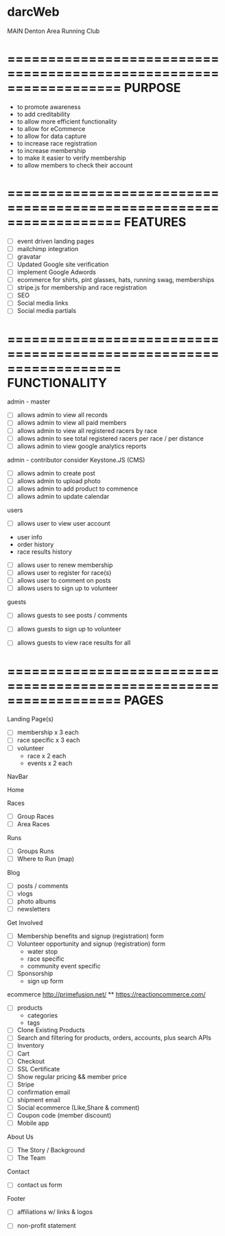 # darcWeb

MAIN
Denton Area Running Club


==================================================================
PURPOSE
==================================================================
- to promote awareness
- to add creditability
- to allow more efficient functionality
- to allow for eCommerce
- to allow for data capture
- to increase race registration
- to increase membership 
- to make it easier to verify membership
- to allow members to check their account


==================================================================
FEATURES
==================================================================

- [ ] event driven landing pages 
- [ ] mailchimp integration
- [ ] gravatar
- [ ] Updated Google site verification
- [ ] implement Google Adwords
- [ ] ecommerce for shirts, pint glasses, hats, running swag, memberships
- [ ] stripe.js for membership and race registration
- [ ] SEO
- [ ] Social media links
- [ ] Social media partials

==================================================================
FUNCTIONALITY
==================================================================

admin - master
- [ ] allows admin to view all records 
- [ ] allows admin to view all paid members
- [ ] allows admin to view all registered racers by race
- [ ] allows admin to see total registered racers per race / per distance
- [ ] allows admin to view google analytics reports

admin - contributor
consider Keystone.JS (CMS)
- [ ] allows admin to create post
- [ ] allows admin to upload photo
- [ ] allows admin to add product to commence
- [ ] allows admin to update calendar 

users
- [ ] allows user to view user account
- user info
- order history
- race results history
- [ ] allows user to renew membership
- [ ] allows user to register for race(s)
- [ ] allows user to comment on posts
- [ ] allows users to sign up to volunteer

guests
- [ ] allows guests to see posts / comments
- [ ] allows guests to sign up to volunteer
- [ ] allows guests to view race results for all


==================================================================
PAGES
==================================================================

Landing Page(s)
- [ ] membership x 3 each
- [ ] race specific x 3 each
- [ ] volunteer
	- race x 2 each
	- events x 2 each

NavBar

Home 

Races
- [ ] Group Races
- [ ] Area Races

Runs
- [ ] Groups Runs
- [ ] Where to Run (map)

Blog
- [ ] posts / comments
- [ ] vlogs
- [ ] photo albums 
- [ ] newsletters 

Get Involved
- [ ] Membership benefits and signup (registration) form
- [ ] Volunteer opportunity and signup (registration) form
	- water stop
	- race specific
	- community event specific
- [ ] Sponsorship
	- sign up form

ecommerce
http://primefusion.net/ **
https://reactioncommerce.com/

- [ ] products
	- categories
	- tags
- [ ] Clone Existing Products
- [ ] Search and filtering for products, orders, accounts, plus search APIs
- [ ] Inventory
- [ ] Cart
- [ ] Checkout
- [ ] SSL Certificate
- [ ] Show regular pricing && member price
- [ ] Stripe
- [ ] confirmation email
- [ ] shipment email 
- [ ] Social ecommerce (Like,Share & comment)
- [ ] Coupon code (member discount)
- [ ] Mobile app

About Us
- [ ] The Story / Background
- [ ] The Team

Contact
- [ ] contact us form

Footer
- [ ] affiliations w/ links & logos
- [ ] non-profit statement


